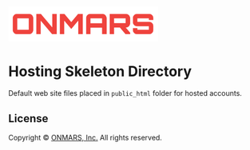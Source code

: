 <img src="./img/logo.png" alt="ONMARS" width="300" />

# Hosting Skeleton Directory
Default web site files placed in `public_html` folder for hosted accounts.

## License
Copyright &copy; [ONMARS, Inc.](https://onmars.ca/terms-and-privacy/) All rights reserved.
